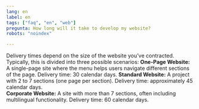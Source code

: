```yaml
---
lang: en
label: en
tags: ["faq", "en", "web"]
pregunta: How long will it take to develop my website?
robots: "noindex"

---
```


Delivery times depend on the size of the website you’ve contracted. Typically, this is divided into three possible scenarios:
**One-Page Website:** A single-page site where the menu helps users navigate different sections of the page. Delivery time: 30 calendar days.
**Standard Website:** A project with 2 to 7 sections (one page per section). Delivery time: approximately 45 calendar days.  
**Corporate Website:** A site with more than 7 sections, often including multilingual functionality. Delivery time: 60 calendar days.